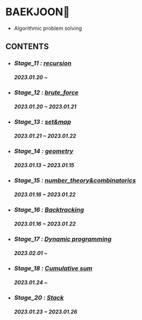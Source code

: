 # BAEKJOON💎
- Algorithmic problem solving
## CONTENTS

- ### *Stage_11 :* [*recursion*](https://github.com/ParkJiHwan22/BAEKJOON/tree/main/stage_11~20/recursion)
    ##### 2023.01.20 ~

- ### *Stage_12 :* [*brute_force*](https://github.com/ParkJiHwan22/BAEKJOON/tree/main/stage_11~20/brute_force)
    ##### 2023.01.20 ~ 2023.01.21

- ### *Stage_13 :* [*set&map*]()
    ##### 2023.01.21 ~ 2023.01.22

- ### *Stage_14 :* [*geometry*](https://github.com/ParkJiHwan22/BAEKJOON/tree/main/stage_11~20/geometry)
    ##### 2023.01.13 ~ 2023.01.15

- ### *Stage_15 :* [*number_theory&combinatorics*](https://github.com/ParkJiHwan22/BAEKJOON/tree/main/stage_11~20/number_theory%26combinatorics)
    ##### 2023.01.16 ~ 2023.01.22

- ### *Stage_16 :* [*Backtracking*](https://github.com/ParkJiHwan22/BAEKJOON/tree/main/stage_11~20/number_theory%26combinatorics)
    ##### 2023.01.16 ~ 2023.01.22

- ### *Stage_17 :* [*Dynamic programming*]()
    ##### 2023.02.01 ~

- ### *Stage_18 :* [*Cumulative sum*]()
    ##### 2023.01.24 ~


- ### *Stage_20 :* [*Stack*](https://github.com/ParkJiHwan22/BAEKJOON/tree/main/stage_11~20/number_theory%26combinatorics)
    ##### 2023.01.23 ~ 2023.01.26